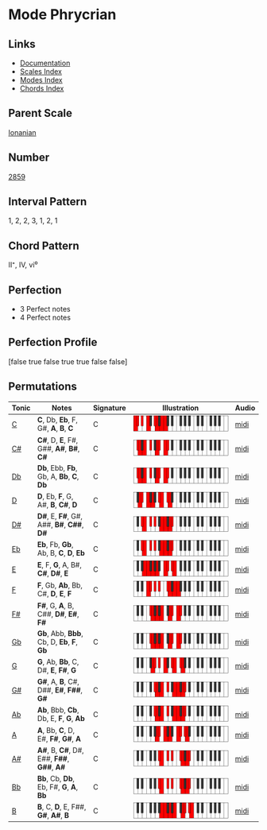 # Mode Phrycrian

## Links

- [Documentation](index.md)
- [Scales Index](Scales.md)
- [Modes Index](Modes.md)
- [Chords Index](Chords.md)

## Parent Scale

[Ionanian](ScaleIonanian.md)

## Number

[2859](https://ianring.com/musictheory/scales/2859)

## Interval Pattern

1, 2, 2, 3, 1, 2, 1

## Chord Pattern

II⁺, IV, vi⁰

## Perfection

- 3 Perfect notes
- 4 Perfect notes

## Perfection Profile

[false true false true true false false]

## Permutations

| Tonic | Notes | Signature | Illustration | Audio |
|-------|-------|-----------|--------------|-------|
| [C](ModeCNaturalPhrycrian.md) | **C**, Db, **Eb**, F, G#, **A**, **B**, **C** | C | ![CNaturalPhrycrian](ModeCNaturalPhrycrian.png) | [midi](https://github.com/edipermadi/music/blob/main/docs/ModeCNaturalPhrycrian.mid?raw=true) |
| [C#](ModeCSharpPhrycrian.md) | **C#**, D, **E**, F#, G##, **A#**, **B#**, **C#** | C | ![CSharpPhrycrian](ModeCSharpPhrycrian.png) | [midi](https://github.com/edipermadi/music/blob/main/docs/ModeCSharpPhrycrian.mid?raw=true) |
| [Db](ModeDFlatPhrycrian.md) | **Db**, Ebb, **Fb**, Gb, A, **Bb**, **C**, **Db** | C | ![DFlatPhrycrian](ModeDFlatPhrycrian.png) | [midi](https://github.com/edipermadi/music/blob/main/docs/ModeDFlatPhrycrian.mid?raw=true) |
| [D](ModeDNaturalPhrycrian.md) | **D**, Eb, **F**, G, A#, **B**, **C#**, **D** | C | ![DNaturalPhrycrian](ModeDNaturalPhrycrian.png) | [midi](https://github.com/edipermadi/music/blob/main/docs/ModeDNaturalPhrycrian.mid?raw=true) |
| [D#](ModeDSharpPhrycrian.md) | **D#**, E, **F#**, G#, A##, **B#**, **C##**, **D#** | C | ![DSharpPhrycrian](ModeDSharpPhrycrian.png) | [midi](https://github.com/edipermadi/music/blob/main/docs/ModeDSharpPhrycrian.mid?raw=true) |
| [Eb](ModeEFlatPhrycrian.md) | **Eb**, Fb, **Gb**, Ab, B, **C**, **D**, **Eb** | C | ![EFlatPhrycrian](ModeEFlatPhrycrian.png) | [midi](https://github.com/edipermadi/music/blob/main/docs/ModeEFlatPhrycrian.mid?raw=true) |
| [E](ModeENaturalPhrycrian.md) | **E**, F, **G**, A, B#, **C#**, **D#**, **E** | C | ![ENaturalPhrycrian](ModeENaturalPhrycrian.png) | [midi](https://github.com/edipermadi/music/blob/main/docs/ModeENaturalPhrycrian.mid?raw=true) |
| [F](ModeFNaturalPhrycrian.md) | **F**, Gb, **Ab**, Bb, C#, **D**, **E**, **F** | C | ![FNaturalPhrycrian](ModeFNaturalPhrycrian.png) | [midi](https://github.com/edipermadi/music/blob/main/docs/ModeFNaturalPhrycrian.mid?raw=true) |
| [F#](ModeFSharpPhrycrian.md) | **F#**, G, **A**, B, C##, **D#**, **E#**, **F#** | C | ![FSharpPhrycrian](ModeFSharpPhrycrian.png) | [midi](https://github.com/edipermadi/music/blob/main/docs/ModeFSharpPhrycrian.mid?raw=true) |
| [Gb](ModeGFlatPhrycrian.md) | **Gb**, Abb, **Bbb**, Cb, D, **Eb**, **F**, **Gb** | C | ![GFlatPhrycrian](ModeGFlatPhrycrian.png) | [midi](https://github.com/edipermadi/music/blob/main/docs/ModeGFlatPhrycrian.mid?raw=true) |
| [G](ModeGNaturalPhrycrian.md) | **G**, Ab, **Bb**, C, D#, **E**, **F#**, **G** | C | ![GNaturalPhrycrian](ModeGNaturalPhrycrian.png) | [midi](https://github.com/edipermadi/music/blob/main/docs/ModeGNaturalPhrycrian.mid?raw=true) |
| [G#](ModeGSharpPhrycrian.md) | **G#**, A, **B**, C#, D##, **E#**, **F##**, **G#** | C | ![GSharpPhrycrian](ModeGSharpPhrycrian.png) | [midi](https://github.com/edipermadi/music/blob/main/docs/ModeGSharpPhrycrian.mid?raw=true) |
| [Ab](ModeAFlatPhrycrian.md) | **Ab**, Bbb, **Cb**, Db, E, **F**, **G**, **Ab** | C | ![AFlatPhrycrian](ModeAFlatPhrycrian.png) | [midi](https://github.com/edipermadi/music/blob/main/docs/ModeAFlatPhrycrian.mid?raw=true) |
| [A](ModeANaturalPhrycrian.md) | **A**, Bb, **C**, D, E#, **F#**, **G#**, **A** | C | ![ANaturalPhrycrian](ModeANaturalPhrycrian.png) | [midi](https://github.com/edipermadi/music/blob/main/docs/ModeANaturalPhrycrian.mid?raw=true) |
| [A#](ModeASharpPhrycrian.md) | **A#**, B, **C#**, D#, E##, **F##**, **G##**, **A#** | C | ![ASharpPhrycrian](ModeASharpPhrycrian.png) | [midi](https://github.com/edipermadi/music/blob/main/docs/ModeASharpPhrycrian.mid?raw=true) |
| [Bb](ModeBFlatPhrycrian.md) | **Bb**, Cb, **Db**, Eb, F#, **G**, **A**, **Bb** | C | ![BFlatPhrycrian](ModeBFlatPhrycrian.png) | [midi](https://github.com/edipermadi/music/blob/main/docs/ModeBFlatPhrycrian.mid?raw=true) |
| [B](ModeBNaturalPhrycrian.md) | **B**, C, **D**, E, F##, **G#**, **A#**, **B** | C | ![BNaturalPhrycrian](ModeBNaturalPhrycrian.png) | [midi](https://github.com/edipermadi/music/blob/main/docs/ModeBNaturalPhrycrian.mid?raw=true) |
